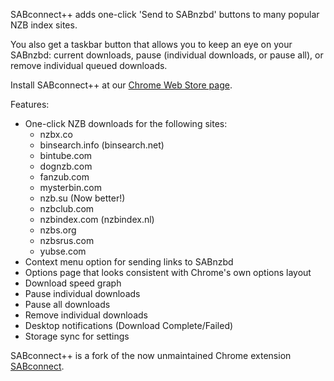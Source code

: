 SABconnect++ adds one-click 'Send to SABnzbd' buttons to many popular NZB index sites.

You also get a taskbar button that allows you to keep an eye on your SABnzbd: current downloads, pause (individual downloads, or pause all), or remove individual queued downloads.

Install SABconnect++ at our [Chrome Web Store page](https://chrome.google.com/webstore/detail/okphadhbbjadcifjplhifajfacbkkbod).

Features:

  * One-click NZB downloads for the following sites:
    * nzbx.co
    * binsearch.info (binsearch.net)
    * bintube.com
    * dognzb.com
    * fanzub.com
    * mysterbin.com
    * nzb.su (Now better!)
    * nzbclub.com
    * nzbindex.com (nzbindex.nl)
    * nzbs.org
    * nzbsrus.com
    * yubse.com
  * Context menu option for sending links to SABnzbd
  * Options page that looks consistent with Chrome's own options layout
  * Download speed graph
  * Pause individual downloads
  * Pause all downloads
  * Remove individual downloads
  * Desktop notifications (Download Complete/Failed)
  * Storage sync for settings

SABconnect++ is a fork of the now unmaintained Chrome extension [SABconnect](http://code.google.com/p/sabconnect/).
